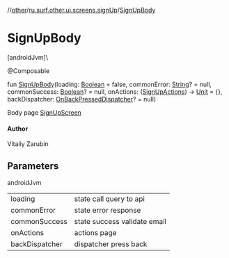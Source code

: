 //[other](../../index.md)/[ru.surf.other.ui.screens.signUp](index.md)/[SignUpBody](-sign-up-body.md)

# SignUpBody

[androidJvm]\

@Composable

fun [SignUpBody](-sign-up-body.md)(loading: [Boolean](https://kotlinlang.org/api/latest/jvm/stdlib/kotlin/-boolean/index.html) = false, commonError: [String](https://kotlinlang.org/api/latest/jvm/stdlib/kotlin/-string/index.html)? = null, commonSuccess: [Boolean](https://kotlinlang.org/api/latest/jvm/stdlib/kotlin/-boolean/index.html)? = null, onActions: ([SignUpActions](../ru.surf.other.ui.actions/-sign-up-actions/index.md)) -&gt; [Unit](https://kotlinlang.org/api/latest/jvm/stdlib/kotlin/-unit/index.html) = {}, backDispatcher: [OnBackPressedDispatcher](https://developer.android.com/reference/kotlin/androidx/activity/OnBackPressedDispatcher.html)? = null)

Body page [SignUpScreen](-sign-up-screen.md)

#### Author

Vitaliy Zarubin

## Parameters

androidJvm

| | |
|---|---|
| loading | state call query to api |
| commonError | state error response |
| commonSuccess | state success validate email |
| onActions | actions page |
| backDispatcher | dispatcher press back |
